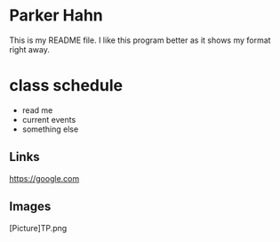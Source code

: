 # Parker Hahn

This is my README file. I like this program better as it shows my format right away.

# class schedule
* read me
* current events
* something else

## Links
https://google.com

## Images
[Picture]TP.png